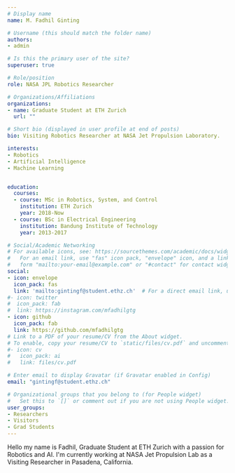 ```yaml
---
# Display name
name: M. Fadhil Ginting

# Username (this should match the folder name)
authors:
- admin

# Is this the primary user of the site?
superuser: true

# Role/position
role: NASA JPL Robotics Researcher

# Organizations/Affiliations
organizations:
- name: Graduate Student at ETH Zurich
  url: ""

# Short bio (displayed in user profile at end of posts)
bio: Visiting Robotics Researcher at NASA Jet Propulsion Laboratory.

interests:
- Robotics
- Artificial Intelligence
- Machine Learning


education:
  courses:
  - course: MSc in Robotics, System, and Control
    institution: ETH Zurich
    year: 2018-Now
  - course: BSc in Electrical Engineering
    institution: Bandung Institute of Technology
    year: 2013-2017

# Social/Academic Networking
# For available icons, see: https://sourcethemes.com/academic/docs/widgets/#icons
#   For an email link, use "fas" icon pack, "envelope" icon, and a link in the
#   form "mailto:your-email@example.com" or "#contact" for contact widget.
social:
- icon: envelope
  icon_pack: fas
  link: 'mailto:gintingf@student.ethz.ch'  # For a direct email link, use "mailto:test@example.org".
#- icon: twitter
#  icon_pack: fab
#  link: https://instagram.com/mfadhilgtg
- icon: github
  icon_pack: fab
  link: https://github.com/mfadhilgtg
# Link to a PDF of your resume/CV from the About widget.
# To enable, copy your resume/CV to `static/files/cv.pdf` and uncomment the lines below.  
#- icon: cv
#   icon_pack: ai
#   link: files/cv.pdf

# Enter email to display Gravatar (if Gravatar enabled in Config)
email: "gintingf@student.ethz.ch"

# Organizational groups that you belong to (for People widget)
#   Set this to `[]` or comment out if you are not using People widget.  
user_groups:
- Researchers
- Visitors
- Grad Students
---
```


Hello my name is Fadhil, Graduate Student at ETH Zurich with a passion for Robotics and AI. I'm currently working at NASA Jet Propulsion Lab as a Visiting Researcher in Pasadena, California.
